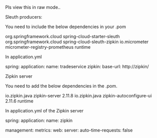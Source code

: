 
Pls view this in raw mode..

Sleuth producers:

You need to include the below dependencies in your .pom

<dependency>
    <groupId>org.springframework.cloud</groupId>
    <artifactId>spring-cloud-starter-sleuth</artifactId>
</dependency>
<dependency>
    <groupId>org.springframework.cloud</groupId>
    <artifactId>spring-cloud-sleuth-zipkin</artifactId>
</dependency>
<dependency>
    <groupId>io.micrometer</groupId>
    <artifactId>micrometer-registry-prometheus</artifactId>
    <scope>runtime</scope>
</dependency>

In application.yml

spring:
  application:
    name: tradeservice
  zipkin:
    base-url: http://zipkin/
    
    
Zipkin server

You need to add the below dependencies in the .pom.

<dependency>
    <groupId>io.zipkin.java</groupId>
	<artifactId>zipkin-server</artifactId>
	<version>2.11.8</version>
</dependency>
<dependency>
    <groupId>io.zipkin.java</groupId>
    <artifactId>zipkin-autoconfigure-ui</artifactId>
    <version>2.11.6</version>
    <scope>runtime</scope>
</dependency>

In application.yml of the Zipkin server

spring:
  application:
    name: zipkin

management:
  metrics:
    web:
      server:
        auto-time-requests: false




